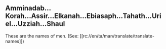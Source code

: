 ## Amminadab... Korah...Assir...Elkanah...Ebiasaph...Tahath...Uriel...Uzziah...Shaul ##

These are the names of men. (See: [[rc://en/ta/man/translate/translate-names]])